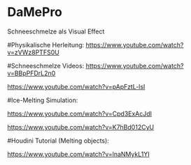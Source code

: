 # DaMePro
Schneeschmelze als Visual Effect

#Physikalische Herleitung:
  https://www.youtube.com/watch?v=zVWz8PTFS0U

#Schneeschmelze Videos:
  https://www.youtube.com/watch?v=BBpPFDrL2n0
  
  https://www.youtube.com/watch?v=pApFztL-lsI
  
#Ice-Melting Simulation:
  
  https://www.youtube.com/watch?v=Cpd3ExAcJdI
  
  https://www.youtube.com/watch?v=K7hBd012CyU
  
#Houdini Tutorial (Melting objects):
  
  https://www.youtube.com/watch?v=lnaNMykL1YI
